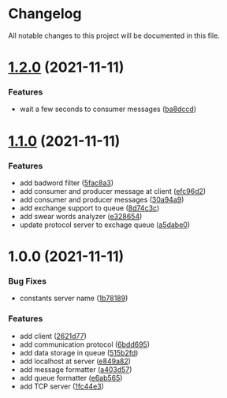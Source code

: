 # Changelog

All notable changes to this project will be documented in this file.

# [1.2.0](https://github.com/YasminTeles/CatMQ/compare/1.1.0...1.2.0) (2021-11-11)


### Features

* wait a few seconds to consumer messages ([ba8dccd](https://github.com/YasminTeles/CatMQ/commit/ba8dccdd016d9a2fa955139440c0b18ad65c8521))

# [1.1.0](https://github.com/YasminTeles/CatMQ/compare/1.0.0...1.1.0) (2021-11-11)


### Features

* add badword filter ([5fac8a3](https://github.com/YasminTeles/CatMQ/commit/5fac8a3617b96b2680f836a37328e68189fa8a61))
* add consumer and producer message at client ([efc96d2](https://github.com/YasminTeles/CatMQ/commit/efc96d2577262714d9fdb97548db4b4eea46fe42))
* add consumer and producer messages ([30a94a9](https://github.com/YasminTeles/CatMQ/commit/30a94a9d540a7ed2352d2cb53ff1a35a2711c7b6))
* add exchange support to queue ([8d74c3c](https://github.com/YasminTeles/CatMQ/commit/8d74c3cae77703bbce9c17061a485285bebfb101))
* add swear words analyzer ([e328654](https://github.com/YasminTeles/CatMQ/commit/e3286547af183b77dba0145d89058bb2c97e66b8))
* update protocol server to exchage queue ([a5dabe0](https://github.com/YasminTeles/CatMQ/commit/a5dabe0e1ac1a33ed73773f02a9a6b369255e141))

# 1.0.0 (2021-11-11)


### Bug Fixes

* constants server name ([1b78189](https://github.com/YasminTeles/CatMQ/commit/1b78189bc194aa8ac02c3ec41c8b2d633edd2715))


### Features

* add client ([2621d77](https://github.com/YasminTeles/CatMQ/commit/2621d77f16b4fa9d09b7b7798782beea4052149e))
* add communication protocol ([6bdd695](https://github.com/YasminTeles/CatMQ/commit/6bdd6955ef155df2552c8056ab3ea2aca5d0a2a6))
* add data storage in queue ([515b2fd](https://github.com/YasminTeles/CatMQ/commit/515b2fd0691d366d648f1a1c404ae8708c3a7057))
* add localhost at server ([e849a82](https://github.com/YasminTeles/CatMQ/commit/e849a828a0c10682a955b3b2b59d15dedae93aa1))
* add message formatter ([a403d57](https://github.com/YasminTeles/CatMQ/commit/a403d57c727a6b8ac2745b6020620dee0a859538))
* add queue formatter ([e6ab565](https://github.com/YasminTeles/CatMQ/commit/e6ab565c8efaca23582eae8c943568fe8831cadd))
* add TCP server ([1fc44e3](https://github.com/YasminTeles/CatMQ/commit/1fc44e34a28dad7f4457cc660b88230ac4be015b))
